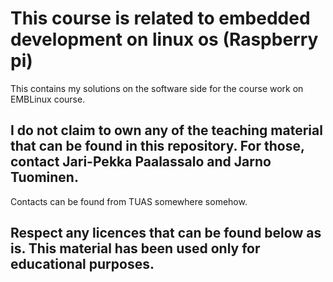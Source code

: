# This course is related to embedded development on linux os (Raspberry pi) 

This contains my solutions on the software side for the course work on EMBLinux course.

## I do not claim to own any of the teaching material that can be found in this repository. For those, contact Jari-Pekka Paalassalo and Jarno Tuominen.

Contacts can be found from TUAS somewhere somehow.

## Respect any licences that can be found below as is. This material has been used only for educational purposes.

